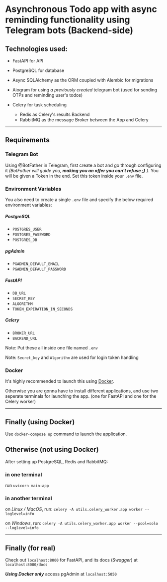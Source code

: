 # Asynchronous Todo app with async reminding functionality using Telegram bots (Backend-side)


## Technologies used:
- FastAPI for API
- PostgreSQL for database
- Async SQLAlchemy as the ORM coupled with Alembic for migrations
- Aiogram for using _a previously created_ telegram bot (used for sending OTPs and reminding user's todos)

- Celery for task scheduling
    - Redis as Celery's results Backend
    - RabbitMQ as the message Broker between the App and Celery
---

## Requirements

### Telegram Bot
Using @BotFather in Telegram, first create a bot and go through configuring it _(BotFather will guide you, __making you an offer you can't refuse ;}__ )_. You will be given a Token in the end. Set this token inside your `.env` file.

### Environment Variables
You also need to create a single `.env` file and specify the below required environment variables:

##### PostgreSQL
- `POSTGRES_USER`
- `POSTGRES_PASSWORD`
- `POSTGRES_DB`

##### pgAdmin
- `PGADMIN_DEFAULT_EMAIL`
- `PGADMIN_DEFAULT_PASSWORD`

##### FastAPI
- `DB_URL`
- `SECRET_KEY`
- `ALGORITHM`
- `TOKEN_EXPIRATION_IN_SECONDS`

##### Celery
- `BROKER_URL`
- `BACKEND_URL`

Note: Put these all inside one file named `.env`

Note: `Secret_key` and `Algorithm` are used for login token handling

### Docker
It's highly recommended to launch this using [Docker](https://www.docker.com).

Otherwise you are gonna have to install different applications, and use two seperate terminals for launching the app. (one for FastAPI and one for the Celery worker)


---

## Finally (using Docker)
Use `docker-compose up` command to launch the application.

## Otherwise (not using Docker)
After setting up PostgreSQL, Redis and RabbitMQ:
### in one terminal
run `uvicorn main:app`
### in another terminal
on _Linux / MacOS_, run: `celery -A utils.celery_worker.app worker --loglevel=info`

on _Windows_, run: `celery -A utils.celery_worker.app worker --pool=solo --loglevel=info`

---
## Finally (for real)
Check out `localhost:8000` for FastAPI, and its docs (_Swagger_) at `localhost:8000/docs`

___Using Docker only___ access pgAdmin at `localhost:5050`